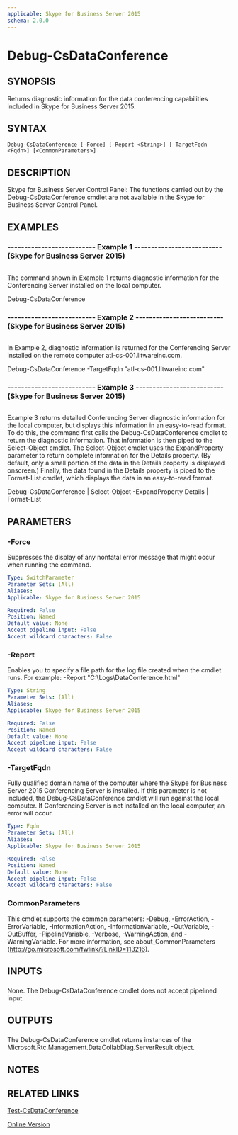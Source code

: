 ```yaml
---
applicable: Skype for Business Server 2015
schema: 2.0.0
---
```


# Debug-CsDataConference

## SYNOPSIS
Returns diagnostic information for the data conferencing capabilities included in Skype for Business Server 2015.

## SYNTAX

```
Debug-CsDataConference [-Force] [-Report <String>] [-TargetFqdn <Fqdn>] [<CommonParameters>]
```

## DESCRIPTION
Skype for Business Server Control Panel: The functions carried out by the Debug-CsDataConference cmdlet are not available in the Skype for Business Server Control Panel.

## EXAMPLES

### -------------------------- Example 1 -------------------------- (Skype for Business Server 2015)
```

```

The command shown in Example 1 returns diagnostic information for the Conferencing Server installed on the local computer.

Debug-CsDataConference

### -------------------------- Example 2 -------------------------- (Skype for Business Server 2015)
```

```

In Example 2, diagnostic information is returned for the Conferencing Server installed on the remote computer atl-cs-001.litwareinc.com.

Debug-CsDataConference -TargetFqdn "atl-cs-001.litwareinc.com"

### -------------------------- Example 3 -------------------------- (Skype for Business Server 2015)
```

```

Example 3 returns detailed Conferencing Server diagnostic information for the local computer, but displays this information in an easy-to-read format.
To do this, the command first calls the Debug-CsDataConference cmdlet to return the diagnostic information.
That information is then piped to the Select-Object cmdlet.
The Select-Object cmdlet uses the ExpandProperty parameter to return complete information for the Details property.
(By default, only a small portion of the data in the Details property is displayed onscreen.) Finally, the data found in the Details property is piped to the Format-List cmdlet, which displays the data in an easy-to-read format.

Debug-CsDataConference | Select-Object -ExpandProperty Details | Format-List

## PARAMETERS

### -Force
Suppresses the display of any nonfatal error message that might occur when running the command.

```yaml
Type: SwitchParameter
Parameter Sets: (All)
Aliases: 
Applicable: Skype for Business Server 2015

Required: False
Position: Named
Default value: None
Accept pipeline input: False
Accept wildcard characters: False
```

### -Report
Enables you to specify a file path for the log file created when the cmdlet runs.
For example: -Report "C:\Logs\DataConference.html"

```yaml
Type: String
Parameter Sets: (All)
Aliases: 
Applicable: Skype for Business Server 2015

Required: False
Position: Named
Default value: None
Accept pipeline input: False
Accept wildcard characters: False
```

### -TargetFqdn
Fully qualified domain name of the computer where the Skype for Business Server 2015 Conferencing Server is installed.
If this parameter is not included, the Debug-CsDataConference cmdlet will run against the local computer.
If Conferencing Server is not installed on the local computer, an error will occur.

```yaml
Type: Fqdn
Parameter Sets: (All)
Aliases: 
Applicable: Skype for Business Server 2015

Required: False
Position: Named
Default value: None
Accept pipeline input: False
Accept wildcard characters: False
```

### CommonParameters
This cmdlet supports the common parameters: -Debug, -ErrorAction, -ErrorVariable, -InformationAction, -InformationVariable, -OutVariable, -OutBuffer, -PipelineVariable, -Verbose, -WarningAction, and -WarningVariable. For more information, see about_CommonParameters (http://go.microsoft.com/fwlink/?LinkID=113216).

## INPUTS

###  
None.
The Debug-CsDataConference cmdlet does not accept pipelined input.

## OUTPUTS

###  
The Debug-CsDataConference cmdlet returns instances of the Microsoft.Rtc.Management.DataCollabDiag.ServerResult object.

## NOTES

## RELATED LINKS

[Test-CsDataConference]()

[Online Version](http://technet.microsoft.com/EN-US/library/1bf128a6-d4d8-41ec-a8e9-dc1cdcd73200(OCS.16).aspx)

